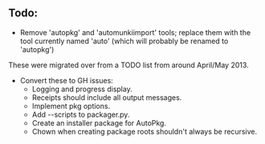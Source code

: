 Todo:
-----

* Remove 'autopkg' and 'automunkiimport' tools; replace them with the tool currently named 'auto' (which will probably be renamed to 'autopkg')



These were migrated over from a TODO list from around April/May 2013.

* Convert these to GH issues:
  * Logging and progress display.
  * Receipts should include all output messages.
  * Implement pkg options.
  * Add --scripts to packager.py.
  * Create an installer package for AutoPkg.
  * Chown when creating package roots shouldn't always be recursive.

